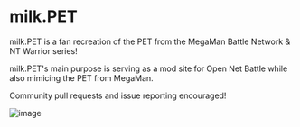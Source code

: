 # milk.PET

milk.PET is a fan recreation of the PET from the MegaMan Battle Network & NT Warrior series!

milk.PET's main purpose is serving as a mod site for Open Net Battle while also mimicing the PET from MegaMan.

Community pull requests and issue reporting encouraged!

![image](https://github.com/allilk/milk-pet/assets/63022831/422d1ba2-3797-4adc-b7db-8f2083f47b23)

